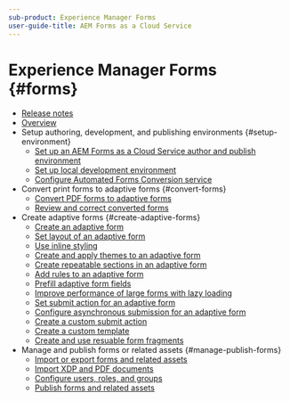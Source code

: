 ```yaml
---
sub-product: Experience Manager Forms 
user-guide-title: AEM Forms as a Cloud Service
---
```


# Experience Manager Forms {#forms}

+ [Release notes](release-notes.md)
+ [Overview](overview.md)
+ Setup authoring, development, and publishing environments {#setup-environment}
    + [Set up an AEM Forms as a Cloud Service author and publish environment](setup-forms-cloud-service.md)
    + [Set up local development environment](setup-local-development-environment.md)
    + [Configure Automated Forms Conversion service](https://docs.adobe.com/content/help/en/aem-forms-automated-conversion-service/using/configure-service.html)
+ Convert print forms to adaptive forms {#convert-forms}
    + [Convert PDF forms to adaptive forms](https://docs.adobe.com/content/help/en/aem-forms-automated-conversion-service/using/convert-existing-forms-to-adaptive-forms.html)
    + [Review and correct converted forms](https://docs.adobe.com/content/help/en/aem-forms-automated-conversion-service/using/review-correct-ui-edited.html)
+ Create adaptive forms {#create-adaptive-forms}
    + [Create an adaptive form](https://docs.adobe.com/content/help/en/experience-manager-65/forms/adaptive-forms-basic-authoring/creating-adaptive-form.html) 
    + [Set layout of an adaptive form](https://docs.adobe.com/content/help/en/experience-manager-65/forms/adaptive-forms-basic-authoring/layout-capabilities-adaptive-forms.html)
    + [Use inline styling](https://docs.adobe.com/content/help/en/experience-manager-65/forms/adaptive-forms-basic-authoring/inline-style-adaptive-forms.html)
    + [Create and apply themes to an adaptive form](https://docs.adobe.com/content/help/en/experience-manager-65/forms/adaptive-forms-advanced-authoring/themes.html)
    + [Create repeatable sections in an adaptive form](https://docs.adobe.com/content/help/en/experience-manager-65/forms/adaptive-forms-basic-authoring/creating-forms-repeatable-sections.html)
    + [Add rules to an adaptive form](https://docs.adobe.com/content/help/en/experience-manager-65/forms/adaptive-forms-advanced-authoring/rule-editor.html)
    + [Prefill adaptive form fields](https://docs.adobe.com/content/help/en/experience-manager-65/forms/adaptive-forms-advanced-authoring/prepopulate-adaptive-form-fields.html)
    + [Improve performance of large forms with lazy loading](https://docs.adobe.com/content/help/en/experience-manager-65/forms/adaptive-forms-advanced-authoring/lazy-loading-adaptive-forms.html)
    + [Set submit action for an adaptive form](https://docs.adobe.com/content/help/en/experience-manager-65/forms/adaptive-forms-basic-authoring/configuring-submit-actions.html)
    + [Configure asynchronous submission for an adaptive form](https://docs.adobe.com/content/help/en/experience-manager-65/forms/adaptive-forms-advanced-authoring/asynchronous-submissions-adaptive-forms.html)
    + [Create a custom submit action](https://docs.adobe.com/content/help/en/experience-manager-65/forms/customize-aem-forms/custom-submit-action-form.html)
    + [Create a custom template](https://docs.adobe.com/content/help/en/experience-manager-65/forms/customize-aem-forms/custom-adaptive-forms-templates.html)
    + [Create and use resuable form fragments](https://docs.adobe.com/content/help/en/experience-manager-65/forms/adaptive-forms-basic-authoring/adaptive-form-fragments.html)
+ Manage and publish forms or related assets {#manage-publish-forms}
    + [Import or export forms and related assets](https://docs.adobe.com/content/help/en/experience-manager-65/forms/manage-administer-aem-forms/import-export-forms-templates.html)
    + [Import XDP and PDF documents](https://docs.adobe.com/content/help/en/experience-manager-65/forms/manage-administer-aem-forms/get-xdp-pdf-documents-aem.html)
    + [Configure users, roles, and groups](https://docs.adobe.com/content/help/en/experience-manager-65/forms/manage-administer-aem-forms/forms-groups-privileges-tasks.html)
    + [Publish forms and related assets](https://docs.adobe.com/content/help/en/experience-manager-65/forms/publish-process-aem-forms/publishing-unpublishing-forms.html)
    

